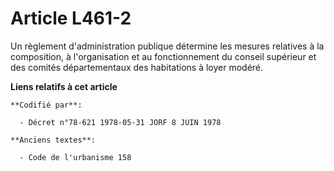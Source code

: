 # Article L461-2

Un règlement d'administration publique détermine les mesures relatives à la composition, à l'organisation et au
fonctionnement du conseil supérieur et des comités départementaux des habitations à loyer modéré.

**Liens relatifs à cet article**

	**Codifié par**:

	  - Décret n°78-621 1978-05-31 JORF 8 JUIN 1978

	**Anciens textes**:

	  - Code de l'urbanisme 158
